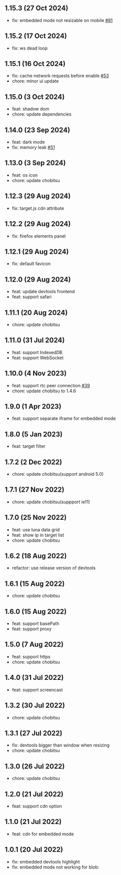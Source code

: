 ## 1.15.3 (27 Oct 2024)

* fix: embedded mode not resizable on mobile [#81](https://github.com/liriliri/chii/issues/81)

## 1.15.2 (17 Oct 2024)

* fix: ws dead loop

## 1.15.1 (16 Oct 2024)

* fix: cache network requests before enable [#53](https://github.com/liriliri/chii/issues/53)
* chore: minor ui update 

## 1.15.0 (3 Oct 2024)

* feat: shadow dom
* chore: update dependencies

## 1.14.0 (23 Sep 2024)

* feat: dark mode
* fix: memory leak [#51](https://github.com/liriliri/chii/issues/51)

## 1.13.0 (3 Sep 2024)

* feat: os icon
* chore: update chobitsu

## 1.12.3 (29 Aug 2024)

* fix: target.js cdn attribute

## 1.12.2 (29 Aug 2024)

* fix: firefox elements panel

## 1.12.1 (29 Aug 2024)

* fix: default favicon

## 1.12.0 (29 Aug 2024)

* feat: update devtools frontend
* feat: support safari

## 1.11.1 (20 Aug 2024)

* chore: update chobitsu

## 1.11.0 (31 Jul 2024)

* feat: support IndexedDB
* feat: support WebSocket

## 1.10.0 (4 Nov 2023)

* feat: support rtc peer connection [#39](https://github.com/liriliri/chii/pull/39) 
* chore: update chobitsu to 1.4.6

## 1.9.0 (1 Apr 2023)

* feat: support separate iframe for embedded mode

## 1.8.0 (5 Jan 2023)

* feat: target filter

## 1.7.2 (2 Dec 2022)

* chore: update chobitsu(support android 5.0)

## 1.7.1 (27 Nov 2022)

* chore: update chobitsu(suppport ie11)

## 1.7.0 (25 Nov 2022)

* feat: use luna data grid
* feat: show ip in target list
* chore: update chobitsu

## 1.6.2 (18 Aug 2022)

* refactor: use release version of devtools

## 1.6.1 (15 Aug 2022)

* chore: update chobitsu

## 1.6.0 (15 Aug 2022)

* feat: support basePath
* feat: support proxy

## 1.5.0 (7 Aug 2022)

* feat: support https
* chore: update chobitsu

## 1.4.0 (31 Jul 2022)

* feat: support screencast

## 1.3.2 (30 Jul 2022)

* chore: update chobitsu

## 1.3.1 (27 Jul 2022)

* fix: devtools bigger than window when resizing
* chore: update chobitsu

## 1.3.0 (26 Jul 2022)

* chore: update chobitsu

## 1.2.0 (21 Jul 2022)

* feat: support cdn option

## 1.1.0 (21 Jul 2022)

* feat: cdn for embedded mode

## 1.0.1 (20 Jul 2022)

* fix: embedded devtools highlight
* fix: embedded mode not working for blob:
